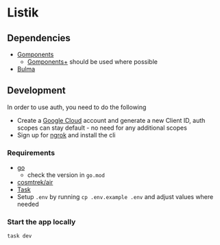 # Listik

## Dependencies

- [Gomponents](https://www.gomponents.com/)
  - [Gomponents+](https://www.gomponents.com/) should be used where possible
- [Bulma](https://bulma.io/)

## Development
In order to use auth, you need to do the following
  - Create a [Google Cloud](https://developers.google.com/identity/gsi/web/guides/get-google-api-clientid) account and generate a new Client ID, auth scopes can stay default - no need for any additional scopes
  - Sign up for [ngrok](https://ngrok.com/docs/getting-started/) and install the cli

### Requirements
- [go](https://go.dev/)
  - check the version in `go.mod`
- [cosmtrek/air](https://github.com/cosmtrek/air)
- [Task](https://taskfile.dev/installation/)
- Setup `.env` by running `cp .env.example .env` and adjust values where needed

### Start the app locally

```
task dev
```
